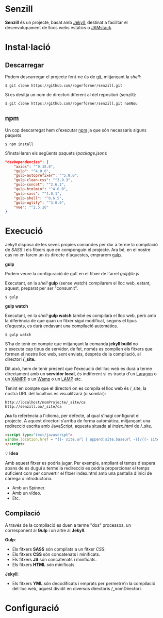 # Senzill

**Senzill** és un projecte, basat amb [Jekyll](https://jekyllrb.com/), destinat a facilitar el desenvolupament de llocs webs estàtics o [JAMstack](https://jamstack.org/).

# Instal·lació

## Descarregar

Podem descarregar el projecte fent-ne ús de [git](https://git-scm.com/), mitjançant la _shell_:

```
$ git clone https://github.com/rogerforner/senzill.git
```

Si es desitja un nom de directori diferent al del repositori (senzill):

```
$ git clone https://github.com/rogerforner/senzill.git nomNou
```

## npm

Un cop descarregat hem d'executar [npm](https://www.npmjs.com/) ja que són necessaris alguns paquets

```
$ npm install
```

S'instal·laran els següents paquets (_package.json_):

```json
"devDependencies": {
    "axios": "^0.18.0",
    "gulp": "^4.0.0",
    "gulp-autoprefixer": "^5.0.0",
    "gulp-clean-css": "^3.9.3",
    "gulp-concat": "^2.6.1",
    "gulp-htmlmin": "^4.0.0",
    "gulp-sass": "^4.0.1",
    "gulp-shell": "^0.6.5",
    "gulp-uglify": "^3.0.0",
    "vue": "^2.5.16"
}
```

# Execució

Jekyll disposa de les seves pròpies comandes per dur a terme la compilació de _SASS_ i els fitxers que en componguin el projecte. Ara bé, en el nostre cas no en farem un ús directe d'aquestes, emprarem [gulp](https://gulpjs.com/).

**gulp**

Podem veure la configuració de gult en el fitxer de l'arrel _gulpfile.js_.

Executant, en la _shell_ **gulp** (sense watch) compilarem el lloc web, estant, aquest, preparat per ser "consumit".

```
$ gulp
```

**gulp watch**

Executant, en la _shell_ **gulp watch** també es compilarà el lloc web, però amb la diferència de que quan un fitxer sigui modificat, segons el tipus d'aquests, es durà endavant una compilació automàtica.

```
$ gulp watch
```

S'ha de tenir en compte que mitjançant la comanda **jekyll build** no s'executa cap tipus de servidor, de fet, només es compilen els fitxers que formen el nostre lloc web, sent enviats, desprès de la compilació, al directori **/_site.**

Dit això, hem de tenir present que l'execució del lloc web es durà a terme directament amb un **servidor local**, és indiferent si es tracta d'un [Laragon](https://laragon.org/) o un [XAMPP](https://www.apachefriends.org/es/index.html) o un [Wamp](http://www.wampserver.com/en/) o un [LAMP](https://es.wikipedia.org/wiki/LAMP) etc.

Tenint en compte que el directori on es compila el lloc web és /_site, la nostra URL del localhos es visualitzarà (o somilar):

```
http://localhost/nomProjecte/_site/ca
http://senzill.oo/_site/ca
```

**/ca** fa referència a l'idioma, per defecte, al qual s'hagi configurat el projecte. A aquest directori s'arriba de forma automàtica, mitjançant una redirecció escrita amb JavaScript, aquesta situada al _index.html_ de /_site.

```html
<script type="text/javascript">
window.location.href = "{{- site.url | append:site.baseurl -}}/{{- site.t.default_lang -}}";
</script>
```

:bulb: **Idea**

Amb aquest fitxer es podria jugar. Per exemple, ampliant el temps d'espera abans de es dugui a terme la redirecció es podria proporcionar el temps suficient com per convertir el fitxer index.html amb una pantalla d'inici de càrrega o introductoria.

- Amb un Spinner.
- Amb un vídeo.
- Etc.

## Compilació

A través de la compilació es duen a terme "dos" processos, un corresponent al **Gulp** i un altre al **Jekyll**.

**Gulp**:

- Els fitxers **SASS** són compilats a un fitxer _CSS_.
- Els fitxers **CSS** són concatenats i minificats.
- Els fitxers **JS** són concatenats i minificats.
- Els fitxers **HTML** són minificats.

**Jekyll**:

- Els fitxers **YML** són decodificats i emprats per permetre'n la compilació del lloc web, aquest dividit en diversos directoris /_nomDirectori.

# Configuració